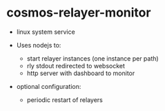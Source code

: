 # cosmos-relayer-monitor
- linux system service
- Uses nodejs to:
  - start relayer instances (one instance per path)
  - rly stdout redirected to websocket
  - http server with dashboard to monitor
  
- optional configuration:
  - periodic restart of relayers

